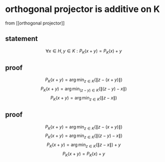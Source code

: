 # orthogonal projector is additive on K
from [[orthogonal projector]]

## statement
$$\forall x \in H, y \in K: P_{K}(x + y) = P_{K}(x) + y$$

## proof
$$P_{K}(x + y) = \arg\min_{z \in K}(\|z - (x + y)\|)$$
$$P_{K}(x + y) = \arg\min_{(z - y) \in K}(\|(z - y) - x\|)$$
$$P_{K}(x + y) = \arg\min_{z \in K}(\|z - x\|)$$
## proof
$$P_{K}(x + y) = \arg\min_{z \in K}(\|z - (x + y)\|)$$
$$P_{K}(x + y) = \arg\min_{z \in K}(\|(z - y) - x\|)$$
$$P_{K}(x + y) = \arg\min_{z \in K}(\|z - x\|) + y$$
$$P_{K}(x + y) = P_{K}(x) + y$$


